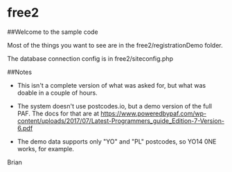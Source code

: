 # free2

##Welcome to the sample code 

Most of the things you want to see are in the free2/registrationDemo folder.

The database connection config is in free2/siteconfig.php




##Notes

- This isn't a complete version of what was asked for, but what was doable in a couple of hours.
- The system doesn't use postcodes.io, but a demo version of the full PAF.  The docs for that are at
  https://www.poweredbypaf.com/wp-content/uploads/2017/07/Latest-Programmers_guide_Edition-7-Version-6.pdf
  
- The demo data supports only "YO" and "PL" postcodes, so YO14 0NE works, for example.   



Brian